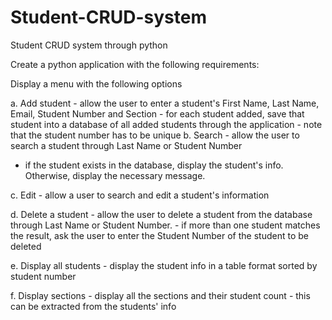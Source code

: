 # Student-CRUD-system

Student CRUD system through python

Create a python application with the following requirements:

Display a menu with the following options

a. Add student
    - allow the user to enter a student's First Name, Last Name, Email, Student Number and Section
    - for each student added, save that student into a database of all added students through the application
    - note that the student number has to be unique
b. Search
     - allow the user to search a student through Last Name or Student Number
 - if the student exists in the database, display the student's info. Otherwise, display the necessary message.

c. Edit
    - allow a user to search and edit a student's information

d. Delete a student
    - allow the user to delete a student from the database through Last Name or Student Number.
    - if more than one student matches the result, ask the user to enter the Student Number of the student to be deleted

e. Display all students
    - display the student info in a table format sorted by student number

f. Display sections
    - display all the sections and their student count
    - this can be extracted from the students' info
